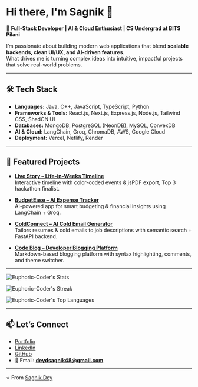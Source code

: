# Hi there, I'm Sagnik 👋

🚀 **Full-Stack Developer | AI & Cloud Enthusiast | CS Undergrad at BITS Pilani**  

I’m passionate about building modern web applications that blend **scalable backends, clean UI/UX, and AI-driven features**.  
What drives me is turning complex ideas into intuitive, impactful projects that solve real-world problems.  

---

## 🛠️ Tech Stack
- **Languages:** Java, C++, JavaScript, TypeScript, Python  
- **Frameworks & Tools:** React.js, Next.js, Express.js, Node.js, Tailwind CSS, ShadCN UI  
- **Databases:** MongoDB, PostgreSQL (NeonDB), MySQL, ConvexDB  
- **AI & Cloud:** LangChain, Groq, ChromaDB, AWS, Google Cloud  
- **Deployment:** Vercel, Netlify, Render  

---

## 📌 Featured Projects
- **[Live Story – Life-in-Weeks Timeline](https://github.com/Euphoric-Coder/Live-Story)**  
  Interactive timeline with color-coded events & jsPDF export, Top 3 hackathon finalist.

- **[BudgetEase – AI Expense Tracker](https://github.com/Euphoric-Coder/SpendWise--Expense-Tracker)**  
  AI-powered app for smart budgeting & financial insights using LangChain + Groq.  

- **[ColdConnect – AI Cold Email Generator](https://github.com/Euphoric-Coder/ColdConnect)**  
  Tailors resumes & cold emails to job descriptions with semantic search + FastAPI backend.  

- **[Code Blog – Developer Blogging Platform](https://github.com/Euphoric-Coder/Code-Blog)**  
  Markdown-based blogging platform with syntax highlighting, comments, and theme switcher.  

---
![Euphoric-Coder's Stats](https://github-readme-stats.vercel.app/api?username=Euphoric-Coder&theme=vue-dark&show_icons=true&hide_border=true&count_private=true)

![Euphoric-Coder's Streak](https://github-readme-streak-stats.herokuapp.com/?user=Euphoric-Coder&theme=vue-dark&hide_border=true)

![Euphoric-Coder's Top Languages](https://github-readme-stats.vercel.app/api/top-langs/?username=Euphoric-Coder&theme=vue-dark&show_icons=true&hide_border=true&layout=compact)

---

## 📫 Let’s Connect
- [Portfolio](https://sagniksportfolio.netlify.app)  
- [LinkedIn](https://linkedin.com/in/sagnik-dey475)  
- [GitHub](https://github.com/Euphoric-Coder)  
- 📧 Email: **deydsagnik48@gmail.com**  

---

⭐️ From [Sagnik Dey](https://github.com/Euphoric-Coder)
